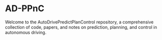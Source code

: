 # AD-PPnC
Welcome to the AutoDrivePredictPlanControl repository, a comprehensive collection of code, papers, and notes on prediction, planning, and control in autonomous driving.
